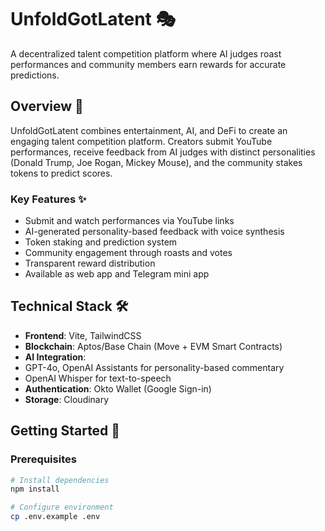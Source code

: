 # UnfoldGotLatent 🎭

A decentralized talent competition platform where AI judges roast performances and community members earn rewards for accurate predictions.

## Overview 🎯

UnfoldGotLatent combines entertainment, AI, and DeFi to create an engaging talent competition platform. Creators submit YouTube performances, receive feedback from AI judges with distinct personalities (Donald Trump, Joe Rogan, Mickey Mouse), and the community stakes tokens to predict scores.

### Key Features ✨

- Submit and watch performances via YouTube links
- AI-generated personality-based feedback with voice synthesis
- Token staking and prediction system
- Community engagement through roasts and votes
- Transparent reward distribution
- Available as web app and Telegram mini app

## Technical Stack 🛠

- **Frontend**: Vite, TailwindCSS
- **Blockchain**: Aptos/Base Chain (Move + EVM Smart Contracts)
- **AI Integration**: 
 - GPT-4o, OpenAI Assistants for personality-based commentary
 - OpenAI Whisper for text-to-speech
- **Authentication**: Okto Wallet (Google Sign-in)
- **Storage**: Cloudinary

## Getting Started 🚀

### Prerequisites

```bash
# Install dependencies
npm install

# Configure environment
cp .env.example .env
